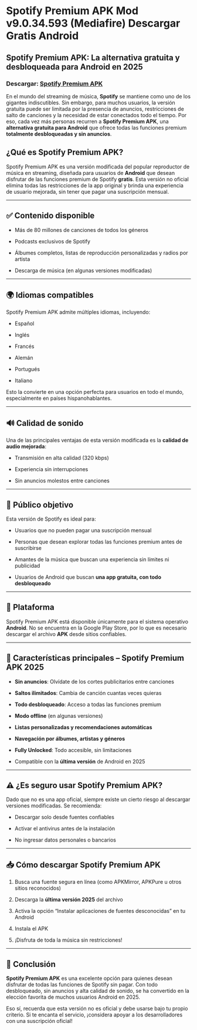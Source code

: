 ﻿# Spotify Premium APK Mod v9.0.34.593 (Mediafire) Descargar Gratis Android

## Spotify Premium APK: La alternativa gratuita y desbloqueada para Android en 2025
### Descargar: [Spotify Premium APK](https://tinyurl.com/364tew76)
En el mundo del streaming de música, **Spotify** se mantiene como uno de los gigantes indiscutibles. Sin embargo, para muchos usuarios, la versión gratuita puede ser limitada por la presencia de anuncios, restricciones de salto de canciones y la necesidad de estar conectados todo el tiempo. Por eso, cada vez más personas recurren a **Spotify Premium APK**, una **alternativa gratuita para Android** que ofrece todas las funciones premium **totalmente desbloqueadas y sin anuncios**.

## ¿Qué es Spotify Premium APK?

Spotify Premium APK es una versión modificada del popular reproductor de música en streaming, diseñada para usuarios de **Android** que desean disfrutar de las funciones premium de Spotify **gratis**. Esta versión no oficial elimina todas las restricciones de la app original y brinda una experiencia de usuario mejorada, sin tener que pagar una suscripción mensual.

----------

## ✅ Contenido disponible

-   Más de 80 millones de canciones de todos los géneros
    
-   Podcasts exclusivos de Spotify
    
-   Álbumes completos, listas de reproducción personalizadas y radios por artista
    
-   Descarga de música (en algunas versiones modificadas)
    

----------

## 🌍 Idiomas compatibles

Spotify Premium APK admite múltiples idiomas, incluyendo:

-   Español
    
-   Inglés
    
-   Francés
    
-   Alemán
    
-   Portugués
    
-   Italiano
    

Esto la convierte en una opción perfecta para usuarios en todo el mundo, especialmente en países hispanohablantes.

----------

## 🔊 Calidad de sonido

Una de las principales ventajas de esta versión modificada es la **calidad de audio mejorada**:

-   Transmisión en alta calidad (320 kbps)
    
-   Experiencia sin interrupciones
    
-   Sin anuncios molestos entre canciones
    

----------

## 👤 Público objetivo

Esta versión de Spotify es ideal para:

-   Usuarios que no pueden pagar una suscripción mensual
    
-   Personas que desean explorar todas las funciones premium antes de suscribirse
    
-   Amantes de la música que buscan una experiencia sin límites ni publicidad
    
-   Usuarios de Android que buscan **una app gratuita, con todo desbloqueado**
    

----------

## 📱 Plataforma

Spotify Premium APK está disponible únicamente para el sistema operativo **Android**. No se encuentra en la Google Play Store, por lo que es necesario descargar el archivo **APK** desde sitios confiables.

----------

## 🚀 Características principales – Spotify Premium APK 2025

-   **Sin anuncios**: Olvídate de los cortes publicitarios entre canciones
    
-   **Saltos ilimitados**: Cambia de canción cuantas veces quieras
    
-   **Todo desbloqueado**: Acceso a todas las funciones premium
    
-   **Modo offline** (en algunas versiones)
    
-   **Listas personalizadas y recomendaciones automáticas**
    
-   **Navegación por álbumes, artistas y géneros**
    
-   **Fully Unlocked**: Todo accesible, sin limitaciones
    
-   Compatible con la **última versión** de Android en 2025
    

----------

## ⚠️ ¿Es seguro usar Spotify Premium APK?

Dado que no es una app oficial, siempre existe un cierto riesgo al descargar versiones modificadas. Se recomienda:

-   Descargar solo desde fuentes confiables
    
-   Activar el antivirus antes de la instalación
    
-   No ingresar datos personales o bancarios
    

----------

## 📥 Cómo descargar Spotify Premium APK

1.  Busca una fuente segura en línea (como APKMirror, APKPure u otros sitios reconocidos)
    
2.  Descarga la **última versión 2025** del archivo
    
3.  Activa la opción “Instalar aplicaciones de fuentes desconocidas” en tu Android
    
4.  Instala el APK
    
5.  ¡Disfruta de toda la música sin restricciones!
    

----------

## 📝 Conclusión

**Spotify Premium APK** es una excelente opción para quienes desean disfrutar de todas las funciones de Spotify sin pagar. Con todo desbloqueado, sin anuncios y alta calidad de sonido, se ha convertido en la elección favorita de muchos usuarios Android en 2025.

Eso sí, recuerda que esta versión no es oficial y debe usarse bajo tu propio criterio. Si te encanta el servicio, ¡considera apoyar a los desarrolladores con una suscripción oficial!
